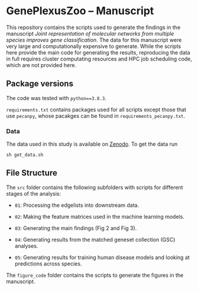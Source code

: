 # GenePlexusZoo – Manuscript
This repository contains the scripts used to generate the findings in the manuscript *Joint representation of molecular networks from multiple species improves gene classification*. The data for this manuscript were very large and computationally expensive to generate. While the scripts here provide the main code for generating the results, reproducing the data in full requires cluster computating resources and HPC job scheduling code, which are not provided here.

## Package versions

The code was tested with `python==3.8.3`.

`requirements.txt` contains packages used for all scripts except those that use `pecanpy`, whose pacakges can be found in `requirements_pecanpy.txt`.

### Data
The data used in this study is available on [Zenodo](https://zenodo.org/record/7888044). To get the data run
```
sh get_data.sh
```

## File Structure

The `src` folder contains the following subfolders with scripts for different stages of the analysis: 

* `01`: Processing the edgelists into downstream data.

* `02`: Making the feature matrices used in the machine learning models.  

* `03`: Generating the main findings (Fig 2 and Fig 3).  

* `04`: Generating results from the matched geneset collection (GSC) analyses.  

* `05`: Generating results for training human disease models and looking at predictions across species. 

The `figure_code` folder contains the scripts to generate the figures in the manuscript.  
